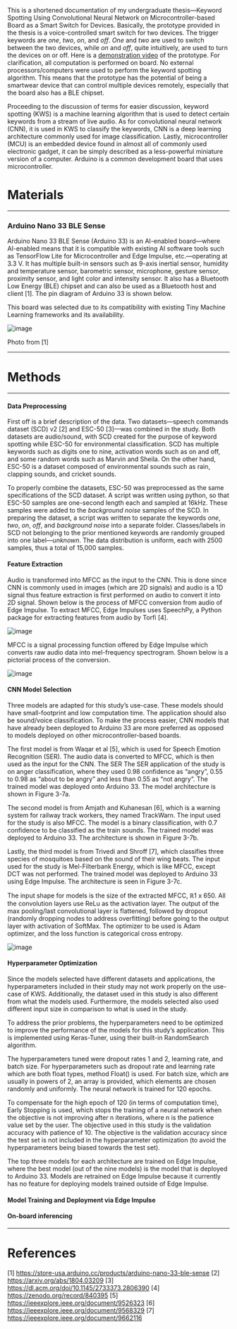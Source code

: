 This is a shortened documentation of my undergraduate thesis—Keyword Spotting Using Convolutional Neural Network on Microcontroller-based Board as a Smart Switch for Devices. Basically, the prototype provided in the thesis is a voice-controlled smart switch for two devices. The trigger keywords are _one_, _two_, _on_, and _off_. _One_ and _two_ are used to switch between the two devices, while _on_ and _off_, quite intuitively, are used to turn the devices on or off. Here is a [demonstration video](https://www.youtube.com/watch?v=_5sMkls3ZtQ) of the prototype. For clarification, all computation is performed on board. No external processors/computers were used to perform the keyword spotting algorithm. This means that the prototype has the potential of being a smartwear device that can control multiple devices remotely, especially that the board also has a BLE chipset.

Proceeding to the discussion of terms for easier discussion, keyword spotting (KWS) is a machine learning algorithm that is used to detect certain keywords from a stream of live audio. As for convolutional neural network (CNN), it is used in KWS to classify the keywords, CNN is a deep learning architecture commonly used for image classification. Lastly, microcontroller (MCU) is an embedded device found in almost all of commonly used electronic gadget, it can be simply described as a less-powerful  miniature version of a computer. Arduino is a common development board that uses microcontroller.

# Materials
---
### Arduino Nano 33 BLE Sense
Arduino Nano 33 BLE Sense (Arduino 33) is an AI-enabled board—where AI-enabled means that it is compatible with existing AI software tools such as TensorFlow Lite for Microcontroller and Edge Impulse, etc.—operating at 3.3 V. It has multiple built-in sensors such as 9-axis inertial sensor, humidity and temperature sensor, barometric sensor, microphone, gesture sensor, proximity sensor, and light color and intensity sensor. It also has a Bluetooth Low Energy (BLE) chipset and can also be used as a Bluetooth host and client [1]. The pin diagram of Arduino 33 is shown below.

This board was selected due to its compatibility with existing Tiny Machine Learning frameworks and its availability.

![image](https://user-images.githubusercontent.com/94373003/179490551-f4febdad-93bc-42f6-8bca-51ceafca4557.png)

Photo from [1]

---
# Methods
---
#### Data Preprocessing
First off is a brief description of the data. Two datasets—speech commands dataset (SCD) v2 [2] and ESC-50 [3]—was combined in the study. Both datasets are audio/sound, with SCD created for the purpose of keyword spotting while ESC-50 for environmental classification. SCD has multiple keywords such as digits one to nine, activation words such as on and off, and some random words such as Marvin and Sheila. On the other hand, ESC-50 is a dataset composed of environmental sounds such as rain, clapping sounds, and cricket sounds.

To properly combine the datasets, ESC-50 was preprocessed as the same specifications of the SCD dataset. A script was written using python, so that ESC-50 samples are one-second length each and sampled at 16kHz. These samples were added to the _background noise_ samples of the SCD. In preparing the dataset, a script was written to separate the keywords _one_, _two_, _on_, _off_, and _background noise_ into a separate folder. Classes/labels in SCD not belonging to the prior mentioned keywords are randomly grouped into one label—_unknown_. The data distribution is uniform, each with 2500 samples, thus a total of 15,000 samples.


#### Feature Extraction
Audio is transformed into MFCC as the input to the CNN. This is done since CNN is commonly used in images (which are 2D signals) and audio is a 1D signal thus feature extraction is first performed on audio to convert it into 2D signal. Shown below is the process of MFCC conversion from audio of Edge Impulse. To extract MFCC, Edge Impulses uses SpeechPy, a Python package for extracting features from audio by Torfi [4].

![image](https://user-images.githubusercontent.com/94373003/179495237-be499050-b3e3-4427-8a09-3e38ac9509aa.png)

MFCC is a signal processing function offered by Edge Impulse which converts raw audio data into mel-frequency spectrogram. Shown below is a pictorial process of the conversion.

![image](https://user-images.githubusercontent.com/94373003/179495480-c79ff04a-7797-413f-8a10-4be8c7f62680.png)

#### CNN Model Selection
Three models are adapted for this study’s use-case. These models should have small-footprint and low computation time. The application should also be sound/voice classification. To make the process easier, CNN models that have already been deployed to Arduino 33 are more preferred as opposed to models deployed on other microcontroller-based boards.

The first model is from Waqar et al [5], which is used for Speech Emotion Recognition (SER). The audio data is converted to MFCC, which is then used as the input for the CNN. The SER The SER application of the study is on anger classification, where they used 0.98 confidence as “angry”, 0.55 to 0.98 as “about to be angry” and less than 0.55 as “not angry”. The trained model was deployed onto Arduino 33. The model architecture is shown in Figure 3-7a.

The second model is from Amjath and Kuhanesan [6], which is a warning system for railway track workers, they named TrackWarn. The input used for the study is also MFCC. The model is a binary classification, with 0.7 confidence to be classified as the train sounds. The trained model was deployed to Arduino 33. The architecture is shown in Figure 3-7b.

Lastly, the third model is from Trivedi and Shroff [7], which classifies three species of mosquitoes based on the sound of their wing beats. The input used for the study is Mel-Filterbank Energy, which is like MFCC, except DCT was not performed. The trained model was deployed to Arduino 33 using Edge Impulse. The architecture is seen in Figure 3-7c.

The input shape for models is the size of the extracted MFCC, ℝ1 x 650. All the convolution layers use ReLu as the activation layer. The output of the max pooling/last convolutional layer is flattened, followed by dropout (randomly dropping nodes to address overfitting) before going to the output layer with activation of SoftMax. The optimizer to be used is Adam optimizer, and the loss function is categorical cross entropy. 

![image](https://user-images.githubusercontent.com/94373003/179495735-62e7e38a-cebb-4873-98d6-95b57f1015b1.png)
#### Hyperparameter Optimization 
Since the models selected have different datasets and applications, the hyperparameters included in their study may not work properly on the use-case of KWS. Additionally, the dataset used in this study is also different from what the models used. Furthermore, the models selected also used different input size in comparison to what is used in the study.

To address the prior problems, the hyperparameters need to be optimized to improve the performance of the models for this study’s application. This is implemented using Keras-Tuner, using their built-in RandomSearch algorithm. 

The hyperparameters tuned were dropout rates 1 and 2, learning rate, and batch size. For hyperparameters such
as dropout rate and learning rate which are both float types, method Float() is used. For batch size,
which are usually in powers of 2, an array is provided, which elements are chosen randomly and
uniformly. The neural network is trained for 120 epochs.

To compensate for the high epoch of 120 (in terms of computation time), Early Stopping
is used, which stops the training of a neural network when the objective is not improving after n
iterations, where n is the patience value set by the user. The objective used in this study is the
validation accuracy with patience of 10. The objective is the validation accuracy since the test set
is not included in the hyperparameter optimization (to avoid the hyperparameters being biased
towards the test set).

The top three models for each architecture are trained on Edge Impulse, where the best
model (out of the nine models) is the model that is deployed to Arduino 33. Models are retrained
on Edge Impulse because it currently has no feature for deploying models trained outside of Edge
Impulse.

#### Model Training and Deployment via Edge Impulse

#### On-board inferencing
---
# References
[1] https://store-usa.arduino.cc/products/arduino-nano-33-ble-sense
[2] https://arxiv.org/abs/1804.03209
[3] https://dl.acm.org/doi/10.1145/2733373.2806390
[4] https://zenodo.org/record/840395
[5] https://ieeexplore.ieee.org/document/9526323
[6] https://ieeexplore.ieee.org/document/9568329
[7] https://ieeexplore.ieee.org/document/9662116





